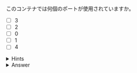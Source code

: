 このコンテナでは何個のポートが使用されていますか。

- [ ] 3
- [ ] 2
- [ ] 0
- [ ] 1
- [ ] 4

<details>
  <summary>Hints</summary>

`docker container ls` コマンドを実行して PORTS 列を確認します。  

</details>

<details>
  <summary>Answer</summary>

2

</details>
